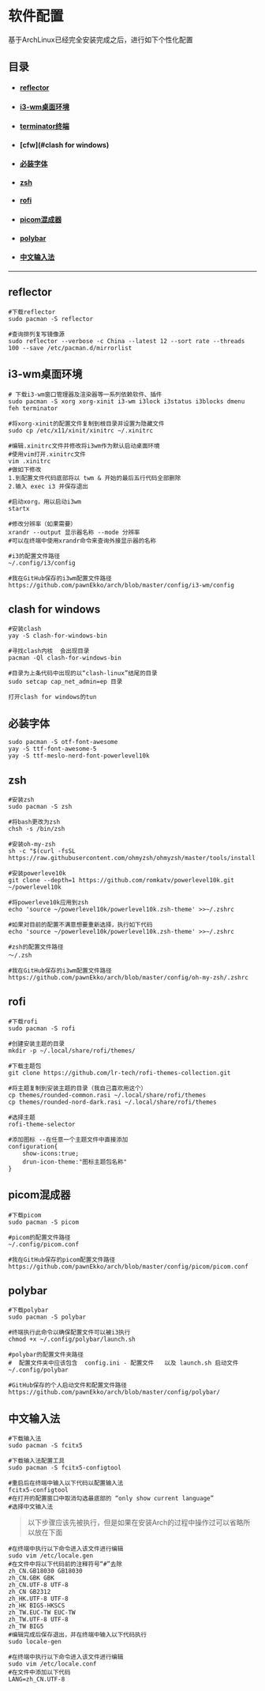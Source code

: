 # 软件配置

基于ArchLinux已经完全安装完成之后，进行如下个性化配置

## 目录

* #### [reflector](#reflector)

* #### [i3-wm桌面环境](#i3-wm桌面环境)

* #### [terminator终端](#terminator终端)

* #### [cfw](#clash for windows)

* #### [必装字体](#必装字体)

* #### [zsh](#zsh)

* #### [rofi](#rofi)

* #### [picom混成器](#picom混成器)

* #### [polybar](#polybar)

* #### [中文输入法](#中文输入法)

---

## reflector

```
#下载reflector
sudo pacman -S reflector	

#查询排列复写镜像源
sudo reflector --verbose -c China --latest 12 --sort rate --threads 100 --save /etc/pacman.d/mirrorlist
```



## i3-wm桌面环境

```
# 下载i3-wm窗口管理器及渲染器等一系列依赖软件、插件
sudo pacman -S xorg xorg-xinit i3-wm i3lock i3status i3blocks dmenu feh terminator

#将xorg-xinit的配置文件复制到根目录并设置为隐藏文件
sudo cp /etc/x11/xinit/xinitrc ~/.xinitrc

#编辑.xinitrc文件并修改将i3wm作为默认启动桌面环境
#使用vim打开.xinitrc文件
vim .xinitrc
#做如下修改
1.到配置文件代码底部将以 twm & 开始的最后五行代码全部删除
2.输入 exec i3 并保存退出

#启动xorg，用以启动i3wm
startx

#修改分辨率（如果需要）
xrandr --output 显示器名称 --mode 分辨率
#可以在终端中使用xrandr命令来查询外接显示器的名称

#i3的配置文件路径
~/.config/i3/config			

#我在GitHub保存的i3wm配置文件路径 
https://github.com/pawnEkko/arch/blob/master/config/i3-wm/config
```

## clash for windows

```
#安装clash
yay -S clash-for-windows-bin	

#寻找clash内核  会出现目录
pacman -Ql clash-for-windows-bin

#目录为上条代码中出现的以“clash-linux”结尾的目录
sudo setcap cap_net_admin=ep 目录  

打开clash for windows的tun
```

## 必装字体

```
sudo pacman -S otf-font-awesome
yay -S ttf-font-awesome-5
yay -S ttf-meslo-nerd-font-powerlevel10k
```

## zsh

```
#安装zsh
sudo pacman -S zsh	

#将bash更改为zsh
chsh -s /bin/zsh	

#安装oh-my-zsh
sh -c "$(curl -fsSL https://raw.githubusercontent.com/ohmyzsh/ohmyzsh/master/tools/install.sh)"  

#安装powerleve10k
git clone --depth=1 https://github.com/romkatv/powerlevel10k.git ~/powerlevel10k       

#将powerleve10k应用到zsh
echo 'source ~/powerlevel10k/powerlevel10k.zsh-theme' >>~/.zshrc

#如果对目前的配置不满意想要重新选择，执行如下代码
echo 'source ~/powerlevel10k/powerlevel10k.zsh-theme' >>~/.zshrc

#zsh的配置文件路径
～/.zsh			

#我在GitHub保存的i3wm配置文件路径 
https://github.com/pawnEkko/arch/blob/master/config/oh-my-zsh/.zshrc
```

## rofi

```
#下载rofi
sudo pacman -S rofi	

#创建安装主题的目录
mkdir -p ~/.local/share/rofi/themes/

#下载主题包
git clone https://github.com/lr-tech/rofi-themes-collection.git 

#将主题复制到安装主题的目录（我自己喜欢用这个）
cp themes/rounded-common.rasi ~/.local/share/rofi/themes
cp themes/rounded-nord-dark.rasi ~/.local/share/rofi/themes

#选择主题
rofi-theme-selector

#添加图标 --在任意一个主题文件中直接添加
configuration{
	show-icons:true;
	drun-icon-theme:"图标主题包名称"
}
```



## picom混成器

```
#下载picom
sudo pacman -S picom    

#picom的配置文件路径
~/.config/picom.conf		 

#我在GitHub保存的picom配置文件路径 
https://github.com/pawnEkko/arch/blob/master/config/picom/picom.conf     
```

## polybar

```
#下载polybar
sudo pacman -S polybar	

#终端执行此命令以确保配置文件可以被i3执行
chmod +x ~/.config/polybar/launch.sh	

#polybar的配置文件夹路径
#  配置文件夹中应该包含  config.ini - 配置文件   以及 launch.sh 启动文件
~/.config/polybar  

#GitHub保存的个人启动文件和配置文件路径
https://github.com/pawnEkko/arch/blob/master/config/polybar/								
```

## 中文输入法

```
#下载输入法
sudo pacman -S fcitx5

#下载输入法配置工具
sudo pacman -S fcitx5-configtool

#重启后在终端中输入以下代码以配置输入法
fcitx5-configtool
#在打开的配置窗口中取消勾选最底部的 “only show current language”
#选择中文输入法
```

> 以下步骤应该先被执行，但是如果在安装Arch的过程中操作过可以省略所以放在下面

```
#在终端中执行以下命令进入该文件进行编辑
sudo vim /etc/locale.gen
#在文件中将以下代码前的注释符号“#”去除
zh_CN.GB18030 GB18030  
zh_CN.GBK GBK  
zh_CN.UTF-8 UTF-8  
zh_CN GB2312  
zh_HK.UTF-8 UTF-8  
zh_HK BIG5-HKSCS  
zh_TW.EUC-TW EUC-TW  
zh_TW.UTF-8 UTF-8  
zh_TW BIG5  
#编辑完成后保存退出，并在终端中输入以下代码执行
sudo locale-gen

#在终端中执行以下命令进入该文件进行编辑
sudo vim /etc/locale.conf
#在文件中添加以下代码
LANG=zh_CN.UTF-8
```

